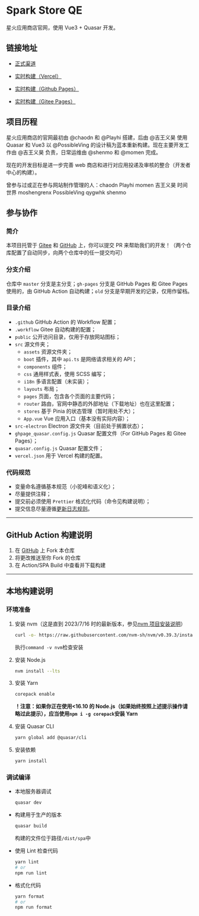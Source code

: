 # Spark Store QE

星火应用商店官网，使用 Vue3 + Quasar 开发。

## 链接地址

- [正式渠道](https://www.spark-app.store/)

- [实时构建（Vercel）](https://spark.jwyihao.top/)

- [实时构建（Github Pages）](https://jiwangyihao.github.io/spark-store-qe/)

- [实时构建（Gitee Pages）](https://deepin-community-store.gitee.io/spark-store-qe/)

## 项目历程

星火应用商店的官网最初由 @chaodn 和 @Playhi 搭建，后由 @吉王义昊 使用 Quasar 和 Vue3 以 @PossibleVing 的设计稿为蓝本重新构建。现在主要开发工作由 @吉王义昊 负责，日常运维由 @shenmo 和 @momen 完成。

现在的开发目标是进一步完善 web 商店和进行对应用投递及审核的整合（开发者中心的构建）。

曾参与过或正在参与网站制作管理的人：chaodn Playhi momen 吉王义昊 时间世界 moshengrenx PossibleVing qygwhk shenmo

## 参与协作

### 简介

本项目托管于 [Gitee](https://gitee.com/deepin-community-store/spark-store-qe) 和 [GitHub](https://github.com/jiwangyihao/spark-store-qe) 上，你可以提交 PR 来帮助我们的开发！（两个仓库配置了自动同步，向两个仓库中的任一提交均可）

### 分支介绍

仓库中 `master` 分支是主分支；`gh-pages` 分支是 GitHub Pages 和 Gitee Pages 使用的，由 GitHub Action 自动构建；`old` 分支是早期开发的记录，仅用作留档。

### 目录介绍

- `.github` GitHub Action 的 Workflow 配置；
- `.workflow` Gitee 自动构建的配置；
- `public` 公开访问目录，仅用于存放网站图标；
- `src` 源文件夹；
  - `assets` 资源文件夹；
  - `boot` 插件，其中 `api.ts` 是网络请求相关的 API；
  - `components` 组件；
  - `css` 通用样式表，使用 SCSS 编写；
  - `i18n` 多语言配置（未实装）；
  - `layouts` 布局；
  - `pages` 页面，包含各个页面的主要代码；
  - `router` 路由，官网中静态的外部地址（下载地址）也在这里配置；
  - `stores` 基于 Pinia 的状态管理（暂时用处不大）；
  - `App.vue` Vue 应用入口（基本没有实际内容）；
- `src-electron` Electron 源文件夹（目前处于搁置状态）；
- `ghpage_quasar.config.js` Quasar 配置文件（For GitHub Pages 和 Gitee Pages）；
- `quasar.config.js` Quasar 配置文件；
- `vercel.json` 用于 Vercel 构建的配置。

### 代码规范

- 变量命名遵循基本规范（小驼峰和语义化）；
- 尽量提供注释；
- 提交前必须使用 `Prettier` 格式化代码（命令见构建说明）；
- 提交信息尽量遵循[更新日志规则](https://deepin-community-store.gitee.io/spark-wiki/#/Dev/Spark-Store-Git-Repo?id=%e6%9b%b4%e6%96%b0%e6%97%a5%e5%bf%97%e8%a7%84%e5%88%99)。

---

## GitHub Action 构建说明

1. 在 [GitHub](https://github.com/jiwangyihao/spark-store-qe) 上 Fork 本仓库
2. 将更改推送至你 Fork 的仓库
3. 在 Action/SPA Build 中查看并下载构建

---

## 本地构建说明

### 环境准备

1. 安装 nvm（这是直到 2023/7/16 时的最新版本，参见[nvm 项目安装说明](https://github.com/nvm-sh/nvm#installing-and-updating)）

   ```bash
   curl -o- https://raw.githubusercontent.com/nvm-sh/nvm/v0.39.3/install.sh | bash
   ```

   执行`command -v nvm`检查安装

2. 安装 Node.js

   ```bash
   nvm install --lts
   ```

3. 安装 Yarn

   ```bash
   corepack enable
   ```

   **！注意：如果你正在使用<16.10 的 Node.js（如果始终按照上述提示操作请略过此提示），应当使用`npm i -g corepack`安装 Yarn**

4. 安装 Quasar CLI

   ```bash
   yarn global add @quasar/cli
   ```

5. 安装依赖
   ```bash
   yarn install
   ```

### 调试编译

- 本地服务器调试

  ```bash
  quasar dev
  ```

- 构建用于生产的版本

  ```bash
  quasar build
  ```

  构建的文件位于路径`/dist/spa`中

- 使用 Lint 检查代码

  ```bash
  yarn lint
  # or
  npm run lint
  ```

- 格式化代码
  ```bash
  yarn format
  # or
  npm run format
  ```
